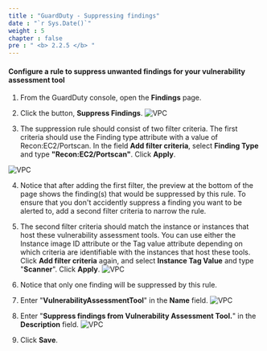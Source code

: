 ```yaml
---
title : "GuardDuty - Suppressing findings"
date : "`r Sys.Date()`"
weight : 5
chapter : false
pre : " <b> 2.2.5 </b> "
---
```


#### Configure a rule to suppress unwanted findings for your vulnerability assessment tool

1. From the GuardDuty console, open the **Findings** page.


2. Click the button, **Suppress Findings**.
![VPC](/images/2-Introduction-to-threat-detection-and-response-services/2.2-Amazon-GuardDuty/2.2.5-GuardDuty-Suppressing-findings/s2.png)



3. The suppression rule should consist of two filter criteria. The first criteria should use the Finding type attribute with a value of Recon:EC2/Portscan. In the field **Add filter criteria**, select **Finding Type** and type **"Recon:EC2/Portscan"**. Click **Apply**.

![VPC](/images/2-Introduction-to-threat-detection-and-response-services/2.2-Amazon-GuardDuty/2.2.5-GuardDuty-Suppressing-findings/s3.png)

4. Notice that after adding the first filter, the preview at the bottom of the page shows the finding(s) that would be suppressed by this rule. To ensure that you don't accidently suppress a finding you want to be alerted to, add a second filter criteria to narrow the rule.


5. The second filter criteria should match the instance or instances that host these vulnerability assessment tools. You can use either the Instance image ID attribute or the Tag value attribute depending on which criteria are identifiable with the instances that host these tools. Click **Add filter criteria** again, and select **Instance Tag Value** and type "**Scanner**". Click **Apply**.
![VPC](/images/2-Introduction-to-threat-detection-and-response-services/2.2-Amazon-GuardDuty/2.2.5-GuardDuty-Suppressing-findings/s5.png)


6. Notice that only one finding will be suppressed by this rule.


7. Enter "**VulnerabilityAssessmentTool**" in the **Name** field.
![VPC](/images/2-Introduction-to-threat-detection-and-response-services/2.2-Amazon-GuardDuty/2.2.5-GuardDuty-Suppressing-findings/s7.png)


8. Enter "**Suppress findings from Vulnerability Assessment Tool.**" in the **Description** field.
![VPC](/images/2-Introduction-to-threat-detection-and-response-services/2.2-Amazon-GuardDuty/2.2.5-GuardDuty-Suppressing-findings/s8.png)


9. Click **Save**.